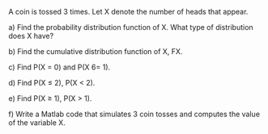 A coin is tossed 3 times. Let X denote the number of heads that appear.

a) Find the probability distribution function of X. What type of distribution does
X have?

b) Find the cumulative distribution function of X, FX.

c) Find P(X = 0) and P(X 6= 1).

d) Find P(X ≤ 2), P(X < 2).

e) Find P(X ≥ 1), P(X > 1).

f) Write a Matlab code that simulates 3 coin tosses and computes the value of the
variable X.
